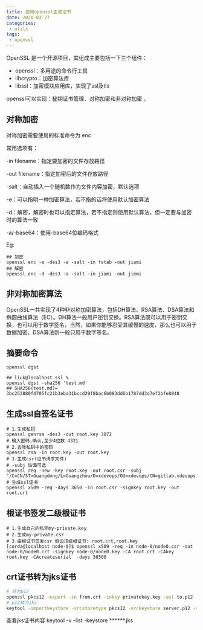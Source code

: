 ```yaml
---
title: 使用openssl生成证书
date: 2020-03-27
categories:
 - utils
tags:
 - openssl
---
```


OpenSSL 是一个开源项目，其组成主要包括一下三个组件：

- openssl：多用途的命令行工具
- libcrypto：加密算法库
- libssl：加密模块应用库，实现了ssl及tls

openssl可以实现：秘钥证书管理、对称加密和非对称加密 。

## 对称加密

对称加密需要使用的标准命令为 enc 

常用选项有：

-in filename：指定要加密的文件存放路径

-out filename：指定加密后的文件存放路径

-salt：自动插入一个随机数作为文件内容加密，默认选项

-e：可以指明一种加密算法，若不指的话将使用默认加密算法

-d：解密，解密时也可以指定算法，若不指定则使用默认算法，但一定要与加密时的算法一致

-a/-base64：使用-base64位编码格式

Eg: 

```shell
## 加密
openssl enc -e -des3 -a -salt -in fstab -out jiami
## 解密
openssl enc -d -des3 -a -salt -in jiami -out jiemi
```

## 非对称加密算法

 OpenSSL一共实现了4种非对称加密算法，包括DH算法、RSA算法、DSA算法和椭圆曲线算法（EC）。DH算法一般用户密钥交换。RSA算法既可以用于密钥交换，也可以用于数字签名，当然，如果你能够忍受其缓慢的速度，那么也可以用于数据加密。DSA算法则一般只用于数字签名。

## 摘要命令

` openssl dgst `

``` shell
## liuk@localhost ssl % 
openssl dgst -sha256 'test.md'
## SHA256(test.md)= 3bc253880f4705fc21b3eba31bccd29f8bac6b083dd6b1787dd3d7ef2bfe8048
```

## 生成ssl自签名证书

``` shell
# 1.生成私钥
openssl genrsa -des3 -out root.key 3072
# 输入密码,确认,至少4位数 4321
# 2.去除私钥中的密码
openssl rsa -in root.key -out root.key
# 3.生成csr(证书请求文件)
# -subj 后面可选
openssl req -new -key root.key -out root.csr -subj "/C=CN/ST=Guangdong/L=Guangzhou/O=xdevops/OU=xdevops/CN=gitlab.xdevops.cn"
# 生成ssl证书
openssl x509 -req -days 3650 -in root.csr -signkey root.key -out root.crt
```

## 根证书签发二级根证书

``` shell
# 1.生成自己的私钥my-private.key
# 2.生成my-private.csr
# 3.由根证书签发csr 假设顶级根证书: root.crt,root.key
[corda@localhost node-0]$ openssl x509 -req -in node-0/node0.csr -out node-0/node0.crt -signkey node-0/node0.key -CA root.crt -CAkey root.key -CAcreateserial  -days 36500

```

## crt证书转为jks证书

```sh
# 转为p12
openssl pkcs12 -export -in from.crt -inkey privatekey.key -out to.p12
# p12转为jks
keytool -importkeystore -srcstoretype pkcs12 -srckeystore server.p12 -destkeystore server.jks -deststoretype jks 
```
查看jks证书内容
keytool -v -list -keystore  ******.jks